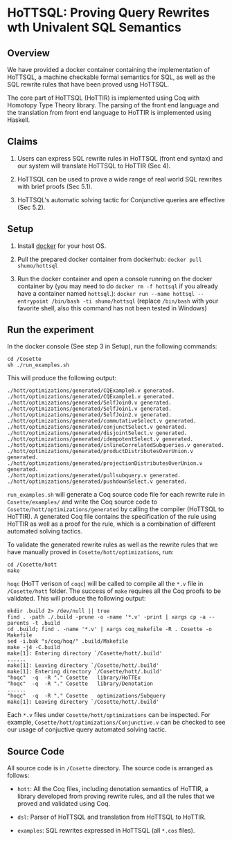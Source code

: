 HoTTSQL: Proving Query Rewrites wth Univalent SQL Semantics
===========================================================

## Overview

We have provided a docker container containing the implementation of HoTTSQL, a machine checkable formal semantics for SQL, as well as the SQL rewrite rules that have been proved usng HoTTSQL.

The core part of HoTTSQL (HoTTIR) is implemented using Coq with Homotopy Type Theory library. The parsing of the front end language and the translation from front end language to HoTTIR is implemented using Haskell.


## Claims

1. Users can express SQL rewrite rules in HoTTSQL (front end syntax) and our system will translate HoTTSQL to HoTTIR (Sec 4).

2. HoTTSQL can be used to prove a wide range of real world SQL rewrites with brief proofs (Sec 5.1).

3. HoTTSQL's automatic solving tactic for Conjunctive queries are effective (Sec 5.2).

## Setup

1. Install [docker](https://www.docker.com/products/docker) for your host OS.

2. Pull the prepared docker container from dockerhub:
   `docker pull shumo/hottsql`

3. Run the docker container and open a console running on the docker container by (you may need to do `docker rm -f hottsql` if you already have a container named `hottsql`.):
   `docker run --name hottsql --entrypoint /bin/bash -ti shumo/hottsql` (replace `/bin/bash` with your favorite shell, also this command has not been tested in Windows)

## Run the experiment

In the docker console (See step 3 in Setup), run the following commands:

	cd /Cosette
	sh ./run_examples.sh

	
This will produce the following output:

	./hott/optimizations/generated/CQExample0.v generated.
	./hott/optimizations/generated/CQExample1.v generated.
	./hott/optimizations/generated/SelfJoin0.v generated.
	./hott/optimizations/generated/SelfJoin1.v generated.
	./hott/optimizations/generated/SelfJoin2.v generated.
	./hott/optimizations/generated/commutativeSelect.v generated.
	./hott/optimizations/generated/conjunctSelect.v generated.
	./hott/optimizations/generated/disjointSelect.v generated.
	./hott/optimizations/generated/idempotentSelect.v generated.
	./hott/optimizations/generated/inlineCorrelatedSubqueries.v generated.
	./hott/optimizations/generated/productDistributesOverUnion.v generated.
	./hott/optimizations/generated/projectionDistributesOverUnion.v generated.
	./hott/optimizations/generated/pullsubquery.v generated.
	./hott/optimizations/generated/pushdownSelect.v generated.

`run_examples.sh` will generate a Coq source code file for each rewrite rule in `Cosette/examples/` and write the Coq source code to `Cosette/hott/optimizations/generated` by calling the compiler (HoTTSQL to HoTTIR). A generated Coq file contains the specification of the rule using HoTTIR as well as a proof for the rule, which is a combination of different automated solving tactics. 

To validate the generated rewrite rules as well as the rewrite rules that we have manually proved in `Cosette/hott/optimizations`, run:

	cd /Cosette/hott
	make
	
`hoqc` (HoTT verison of `coqc`)  will be called to compile all the `*.v` file in `/Cosette/hott` folder. The success of `make` requires all the Coq proofs to be validated. This will produce the following output:
	
	mkdir .build 2> /dev/null || true
	find . -path ./.build -prune -o -name '*.v' -print | xargs cp -a --parents -t .build
	cd .build; find . -name '*.v' | xargs coq_makefile -R . Cosette -o Makefile
	sed -i.bak "s/coq/hoq/" .build/Makefile
	make -j4 -C.build
	make[1]: Entering directory `/Cosette/hott/.build'
	......
	make[1]: Leaving directory `/Cosette/hott/.build'
	make[1]: Entering directory `/Cosette/hott/.build'
	"hoqc"  -q  -R "." Cosette   library/HoTTEx
	"hoqc"  -q  -R "." Cosette   library/Denotation
	......
	"hoqc"  -q  -R "." Cosette   optimizations/Subquery
	make[1]: Leaving directory `/Cosette/hott/.build'

Each `*.v` files under `Cosette/hott/optimizations` can be inspected. For example, `Cosette/hott/optimizations/Conjunctive.v` can be checked to see our usage of conjuctive query automated solving tactic.

## Source Code

All source code is in `/Cosette` directory. The source code is arranged as follows:

* `hott`: All the Coq files, including denotation semantics of HoTTIR, a library developed from proving rewrite rules, and all the rules that we proved and validated using Coq. 

* `dsl`: Parser of HoTTSQL and translation from HoTTSQL to HoTTIR.

* `examples`: SQL rewrites expressed in HoTTSQL (all `*.cos` files).
